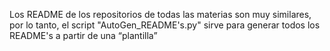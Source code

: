 Los README de los repositorios de todas las materias son muy similares, por lo tanto, el script "AutoGen_README's.py" sirve para generar todos los README's a partir de una “plantilla”